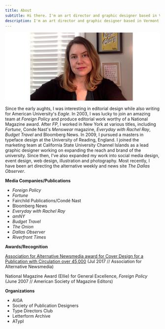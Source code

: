 ```yaml
---
title: About
subtitle: Hi there. I'm an art director and graphic designer based in Vermont.
description: I'm an art director and graphic designer based in Vermont.
---
```


![](/images/blogimages/About/schumacherheadshot.jpg)

 Since the early aughts, I was interesting in editorial design while also writing for American University's *Eagle*. In 2003, I was lucky to join an amazing team at *Foreign Policy* and produce editorial work worthy of a National Magazine award. After *FP*, I worked in New York at various titles, including *Fortune*, Conde Nast's *Menswear* magazine, *Everyday with Rachel Ray*, *Budget Travel* and Bloomberg News. In 2009, I pursued a masters in typeface design at the University of Reading, England. I joined the marketing team at California State University Channel Islands as a lead graphic designer working on expanding the reach and brand of the university. Since then, I've also expanded my work into social media design, event design, web design, illustration and photography. Most recently, I have been art directing the alternative weekly and news site *The Dallas Observer*.

__Media Companies/Publications__
+ *Foreign Policy*
+ *Fortune*
+ Fairchild Publications/Condé Nast
+ Bloomberg News
+ *Everyday with Rachel Ray*
+ *amNY*
+ *Budget Travel*
+ *The Onion*
+ *Dallas Observer*
+ *Riverfront Times*

__Awards/Recognition__

[Association for Alternative Newsmedia award for Cover Design for a Publication with Circulation over 45,000](http://aan.org/aan/2017-aan-awards-winners-announced/) (Jul 2017 // Association for Alternative Newsmedia)

National Magazine Award (Ellie) for General Excellence, *Foreign Policy*
(June 2007 // American Society of Magazine Editors)

__Organizations__

+ AIGA
+ Society of Publication Designers
+ Type Directors Club
+ Letterform Archive
+ ATypI